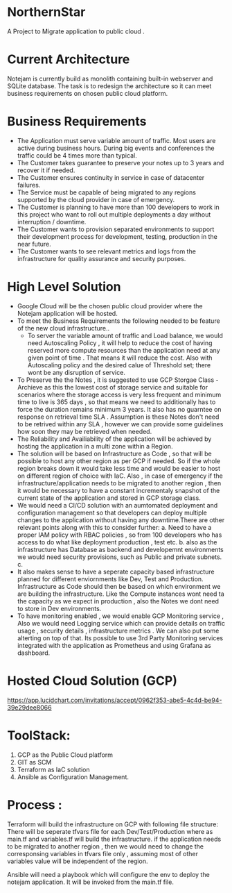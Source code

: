 # NorthernStar
A Project to Migrate application to public cloud . 

# Current Architecture
Notejam is currently build as monolith containing built-in webserver and SQLite database. The task is to redesign the
architecture so it can meet business requirements on chosen public cloud platform.
 

# Business Requirements

* The Application must serve variable amount of traffic. Most users are active during business hours. During big
events and conferences the traffic could be 4 times more than typical.
* The Customer takes guarantee to preserve your notes up to 3 years and recover it if needed.
* The Customer ensures continuity in service in case of datacenter failures.
* The Service must be capable of being migrated to any regions supported by the cloud provider in case of
emergency.
* The Customer is planning to have more than 100 developers to work in this project who want to roll out multiple
deployments a day without interruption / downtime.
* The Customer wants to provision separated environments to support their development process for development,
testing, production in the near future.
* The Customer wants to see relevant metrics and logs from the infrastructure for quality assurance and security
purposes.


# High Level Solution 

* Google Cloud will be the chosen public cloud provider where the Notejam application will be hosted.
* To meet the Business Requirements the following needed to be feature of the new cloud infrastructure..
     - To server the variable amount of traffic and Load balance, we would need Autoscaling Policy , it will help to reduce the cost of having reserved more compute resources than the application need at any given point of time . That means it will reduce the cost. Also with Autoscaling policy and the desired calue of Threshold set; there wont be any disruption of service.
* To Preserve the the Notes , it is suggested to use GCP Storgae Class - Archieve as this the lowest cost of storage service and suitable for scenarios where the storage access is very less frequent and minimum time to live is 365 days , so that means we need to additionally has to force the duration remains minimum 3 years.  It also has no guarntee on response on retrieval time SLA . Assumption is these Notes don't need to be retrived within any SLA , however we can provide some guidelines how soon they may be retrieved when needed.
* The Reliability and Availiability of the application will be achieved by hosting the application in a multi zone within a Region.
* The solution will be based on Infrastructure as Code , so that will be possible to host any other region as per GCP if needed. So if the whole region breaks down it would take less time and would be easier to host on different region of choice with IaC. Also , in case of emergency if the infrastructure/application needs to be migrated to another region , then it would be necessary to have a constant incrementaly snapshot of the current state of the application and stored in GCP storage class. 
* We would need a CI/CD solution with an aumtomated deployment and configuration management so that developers can deploy multiple changes to the application without having any downtime.There are other relevant points along with this to consider further:
   a. Need to have a proper IAM policy with RBAC policies , so from 100 developers who has access to do what like deployment production , test etc.
   b. also as the infrastructure has Database as backend and developemnt environments we would need security provisions, such as Public and private subnets.
   c. 
* It also makes sense to have a seperate capacity based infrastructure planned for different enviornments like Dev, Test and Production. Infrastructure as Code should then be based on which environment we are building the infrastructure. Like the Compute instances wont need ta the capacity as we expect in production , also the Notes we dont need to store in Dev environments.
* To have monitoring enabled , we would enable GCP Monitoring service , Also we would need Logging service which can provide details on traffic usage , security details , infrastructure metrics . We can also put some alterting on top of that. Its possible to use 3rd Party Monitoring services integrated with the application as Prometheus and using Grafana as dashboard.

# Hosted Cloud Solution (GCP)

https://app.lucidchart.com/invitations/accept/0962f353-abe5-4c4d-be94-39e29dee8066

# ToolStack:
1. GCP as the Public Cloud platform
2. GIT as SCM
3. Terraform as IaC solution
4. Ansible as Configuration Management.

# Process :
Terraform will build the infrastructure on GCP with following file structure:
There will be seperate tfvars file for each Dev/Test/Production
where as main.tf and variables.tf will build the infrastructure.
if the application needs to be migrated to another region , then we would need to change the corresponsing variables in tfvars file only , assuming most of other variables value will be independent of the region.

Ansible will need a playbook which will configure the env to deploy the notejam application. It will be invoked from the main.tf file.

